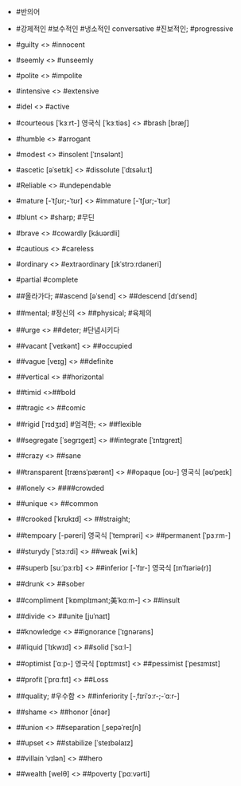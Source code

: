 * #반의어

* #강제적인 #보수적인 #냉소적인 conversative #진보적인; #progressive
* #guilty <> #innocent
* #seemly <> #unseemly
* #polite <> #impolite
* #intensive <> #extensive
* #idel <> #active
* #courteous [ˈkɜːrt-]  영국식 [ˈkɜːtiəs] <> #brash   [bræʃ]
* #humble <> #arrogant
* #modest <> #insolent [ˈɪnsələnt]
* #ascetic [əˈsetɪk] <> #dissolute  [ˈdɪsəluːt] 
* #Reliable <> #undependable
* #mature [-ˈtʃʊr;-ˈtʊr] <> #immature [-ˈtʃʊr;-ˈtʊr]
* #blunt <> #sharp; #무딘
* #brave <> #cowardly  [káuərdli]
* #cautious <> #careless
* #ordinary <> #extraordinary  [ɪkˈstrɔːrdəneri] 
* #partial #complete
* ##올라가다; ##ascend [əˈsend]  <> ##descend  [dɪˈsend] 
* ##mental; #정신의 <> ##physical; #육체의
* ##urge <> ##deter; #단념시키다
* ##vacant [ˈveɪkənt] <> ##occupied
* ##vague  [veɪɡ] <> ##definite
* ##vertical <> ##horizontal
* ##timid <>##bold
* ##tragic <> ##comic
* ##rigid [ˈrɪdʒɪd] #엄격한; <> ##flexible
* ##segregate [ˈseɡrɪɡeɪt] <> ##integrate  [ˈɪntɪɡreɪt]
* ##crazy <> ##sane
* ##transparent  [trænsˈpærənt] <> ##opaque [oʊ-]  영국식 [əʊˈpeɪk] 
* ##lonely <> ####crowded
* ##unique <> ##common
* ##crooked  [ˈkrʊkɪd]  <> ##straight;
* ##tempoary  [-pəreri]  영국식 [ˈtemprəri]  <> ##permanent  [ˈpɜːrm-]
* ##sturydy [ˈstɜːrdi] <> ##weak [wiːk] 
* ##superb  [suːˈpɜːrb]  <> ##inferior [-ˈfɪr-]  영국식 [ɪnˈfɪəriə(r)] 
* ##drunk <> ##sober
* ##compliment  [ˈkɒmplɪmənt;美ˈkɑːm-] <> ##insult
* ##divide <> ##unite	  [juˈnaɪt] 
* ##knowledge <> ##ignorance  [ˈɪɡnərəns] 
* ##liquid   [ˈlɪkwɪd] <> ##solid  [ˈsɑːl-] 
* ##optimist  [ˈɑːp-]  영국식 [ˈɒptɪmɪst]  <> ##pessimist  [ˈpesɪmɪst] 
* ##profit  [ˈprɑːfɪt]  <> ##Loss
* ##quality; #우수함 <> ##inferiority  [-ˌfɪriˈɔːr-;-ˈɑːr-] 
* ##shame <> ##honor [ɑ́nər] 
* ##union <> ##separation  [ˌsepəˈreɪʃn] 
* ##upset <> ##stabilize [ˈsteɪbəlaɪz]
* ##villain  ˈvɪlən]  <> ##hero
* ##wealth  [welθ] <> ##poverty [ˈpɑːvərti]
